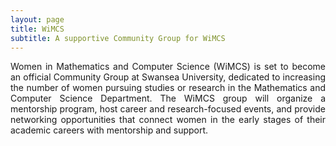 ```yaml
---
layout: page
title: WiMCS
subtitle: A supportive Community Group for WiMCS
---
```


<div style="text-align: justify;">
Women in Mathematics and Computer Science (WiMCS) is set to become an official Community Group at Swansea University, dedicated to increasing the number of women pursuing studies or research in the Mathematics and Computer Science Department. The WiMCS group will organize a mentorship program, host career and research-focused events, and provide networking opportunities that connect women in the early stages of their academic careers with mentorship and support.
</div>


